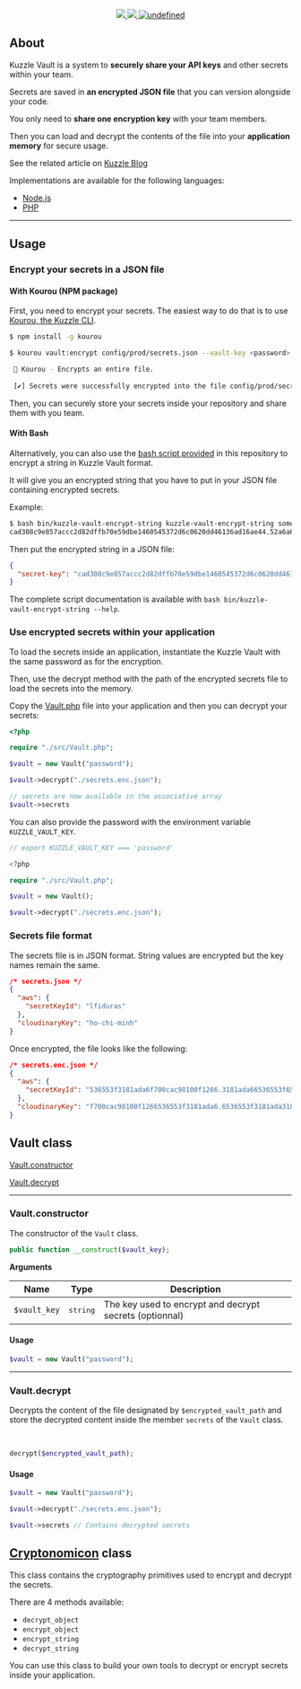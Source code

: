 <p align="center">
  <a href="https://travis-ci.org/kuzzleio/kuzzle-vault">
    <img src="https://travis-ci.org/kuzzleio/kuzzle-vault.svg?branch=master"/>
  </a>
  <a href="https://codecov.io/gh/kuzzleio/kuzzle-vault">
    <img src="https://codecov.io/gh/kuzzleio/kuzzle-vault/branch/master/graph/badge.svg" />
  </a>
  <a href="https://github.com/kuzzleio/kuzzle-vault/blob/master/LICENSE">
    <img alt="undefined" src="https://img.shields.io/github/license/kuzzleio/kuzzle-vault.svg?style=flat">
  </a>
</p>

## About

Kuzzle Vault is a system to **securely share your API keys** and other secrets within your team.

Secrets are saved in **an encrypted JSON file** that you can version alongside your code.

You only need to **share one encryption key** with your team members.

Then you can load and decrypt the contents of the file into your **application memory** for secure usage.

See the related article on [Kuzzle Blog](https://blog.kuzzle.io/share-sensitive-data-with-git-and-cryptography)

Implementations are available for the following languages:
 - [Node.js](https://github.com/kuzzleio/kuzzle-vault/blob/master/README.md)
 - [PHP](https://github.com/kuzzleio/kuzzle-vault/blob/php/README.md)

___

## Usage

### Encrypt your secrets in a JSON file

#### With Kourou (NPM package)

First, you need to encrypt your secrets. The easiest way to do that is to use [Kourou, the Kuzzle CLI](https://github.com/kuzzleio/kourou/#kourou-vaultadd-secrets-file-key-value).

```bash
$ npm install -g kourou

$ kourou vault:encrypt config/prod/secrets.json --vault-key <password>

 🚀 Kourou - Encrypts an entire file.
 
 [✔] Secrets were successfully encrypted into the file config/prod/secrets.enc.json
```

Then, you can securely store your secrets inside your repository and share them with you team. 

#### With Bash

Alternatively, you can also use the [bash script provided](./bin/kuzzle-vault-encrypt-string) in this repository to encrypt a string in Kuzzle Vault format.

It will give you an encrypted string that you have to put in your JSON file containing encrypted secrets.

Example:
```bash
$ bash bin/kuzzle-vault-encrypt-string kuzzle-vault-encrypt-string something_secret vaultKey
cad308c9e857accc2d82dffb70e59dbe1460545372d6c0620dd46136ad16ae44.52a6a6e897696ec45f5715df12818939
```

Then put the encrypted string in a JSON file:
```json
{
  "secret-key": "cad308c9e857accc2d82dffb70e59dbe1460545372d6c0620dd46136ad16ae44.52a6a6e897696ec45f5715df12818939"
}
```

The complete script documentation is available with `bash bin/kuzzle-vault-encrypt-string --help`.

### Use encrypted secrets within your application


To load the secrets inside an application, instantiate the Kuzzle Vault with the same password as for the encryption.

Then, use the decrypt method with the path of the encrypted secrets file to load the secrets into the memory.  

Copy the [Vault.php](src/Vault.php) file into your application and then you can decrypt your secrets:
```php
<?php

require "./src/Vault.php";

$vault = new Vault("password");

$vault->decrypt("./secrets.enc.json");

// secrets are now available in the associative array
$vault->secrets
```

You can also provide the password with the environment variable `KUZZLE_VAULT_KEY`.  

```php
// export KUZZLE_VAULT_KEY === 'password'

<?php

require "./src/Vault.php";

$vault = new Vault();

$vault->decrypt("./secrets.enc.json");
```

### Secrets file format

The secrets file is in JSON format. String values are encrypted but the key names remain the same.

```json
/* secrets.json */
{
  "aws": {
    "secretKeyId": "lfiduras"
  },
  "cloudinaryKey": "ho-chi-minh"
}
```

Once encrypted, the file looks like the following:

```json
/* secrets.enc.json */
{
  "aws": {
    "secretKeyId": "536553f3181ada6f700cac98100f1266.3181ada66536553f6536553f3181ada"
  },
  "cloudinaryKey": "f700cac98100f1266536553f3181ada6.6536553f3181ada3181ada66536553f"
}
```

## Vault class

[Vault.constructor](#vault-constructor)  

[Vault.decrypt](#vault-decrypt)

___

### Vault.constructor

The constructor of the `Vault` class.

```php
public function __construct($vault_key);
```

**Arguments**

| Name | Type              | Description |
| -------- | ----------------- | ----------- |
| `$vault_key`  | <pre>string</pre> | The key used to encrypt and decrypt secrets (optionnal)  |

#### Usage

```php
$vault = new Vault("password");
```

___

### Vault.decrypt

Decrypts the content of the file designated by `$encrypted_vault_path` and store the decrypted content inside the member `secrets` of the `Vault` class.

<br/>

```php
decrypt($encrypted_vault_path);
```


#### Usage

```php
$vault = new Vault("password");

$vault->decrypt("./secrets.enc.json");

$vault->secrets // Contains decrypted secrets
```

## [Cryptonomicon](./src/Vault.php) class

This class contains the cryptography primitives used to encrypt and decrypt the secrets.  

There are 4 methods available:
 - `decrypt_object`
 - `encrypt_object`
 - `encrypt_string`
 - `decrypt_string`

You can use this class to build your own tools to decrypt or encrypt secrets inside your application.
